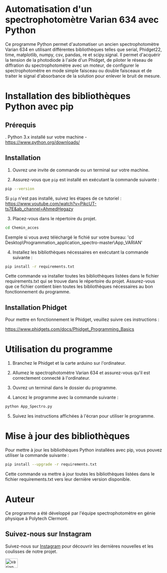 # Automatisation d'un spectrophotomètre Varian 634 avec Python


Ce programme Python permet d'automatiser un ancien spectrophotomètre Varian 634 en utilisant différentes bibliothèques telles que serial, Phidget22, time, matplotlib, numpy, csv, pandas, re et scipy.signal. Il permet d'acquérir la tension de la photodiode à l'aide d'un Phidget, de piloter le réseau de diffration du spectrophotomètre avec un moteur, de configurer le spectrophotomètre en mode simple faisceau ou double faisceaux et de traiter le signal d'absorbance de la solution pour enlever le bruit de mesure.

# Installation des bibliothèques Python avec pip

## Prérequis
. Python 3.x installé sur votre machine - https://www.python.org/downloads/


## Installation
1. Ouvrez une invite de commande ou un terminal sur votre machine.


2. Assurez-vous que `pip` est installé en exécutant la commande suivante :

```bash
pip --version
```

Si `pip` n'est pas installé, suivez les étapes de ce tutoriel : 
https://www.youtube.com/watch?v=PikcUT-ts7E&ab_channel=AhmedHegazy 

3. Placez-vous dans le répertoire du projet.

``` bash
cd Chemin_acces
```
Exemple si vous avez téléchargé le fichié sur votre bureau: 'cd Desktop\Programmation_application_spectro-master\App_VARIAN'

4. Installez les bibliothèques nécessaires en exécutant la commande suivante :

``` bash
pip install -r requirements.txt
```
Cette commande va installer toutes les bibliothèques listées dans le fichier requirements.txt qui se trouve dans le répertoire du projet. Assurez-vous que ce fichier contient bien toutes les bibliothèques nécessaires au bon fonctionnement du programme.

## Installation Phidget

Pour mettre en fonctionnement le Phidget, veuillez suivre ces instructions :

https://www.phidgets.com/docs/Phidget_Programming_Basics 

# Utilisation du programme

1. Branchez le Phidget et la carte arduino sur l'ordinateur.

2. Allumez le spectrophotomètre Varian 634 et assurez-vous qu'il est correctement connecté à l'ordinateur.

3. Ouvrez un terminal dans le dossier du programme.

4. Lancez le programme avec la commande suivante :

``` bash
python App_Spectro.py
```

5. Suivez les instructions affichées à l'écran pour utiliser le programme.



# Mise à jour des bibliothèques

Pour mettre à jour les bibliothèques Python installées avec pip, vous pouvez utiliser la commande suivante :

``` bash
pip install --upgrade -r requirements.txt
```

Cette commande va mettre à jour toutes les bibliothèques listées dans le fichier requirements.txt vers leur dernière version disponible.

# Auteur

Ce programme a été développé par l'équipe spectrophotomètre en génie physique à Polytech Clermont.

## Suivez-nous sur Instagram

Suivez-nous sur [Instagram](https://www.instagram.com/varian_634_renovation/) pour découvrir les dernières nouvelles et les coulisses de notre projet.  

<a href="https://instagram.com/varian_634_renovation" target="blank"><img align="center" src="https://raw.githubusercontent.com/rahuldkjain/github-profile-readme-generator/master/src/images/icons/Social/instagram.svg" alt="varian_634_renovation" height="30" width="40" /></a>
</p> 

